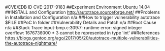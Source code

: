 #CVE/EDB ID
CVE-2017-9183
##Experiment Environment
Ubuntu 14.04
##INSTALL and Configuration
http://autotrace.sourceforge.net/
##Problems in Installation and Configuration
n/a
##How to trigger vulnerability
autotrace $FILE
##PoC
In folder
##Vulnerability Details and Patch
n/a
##Root Cause
n/a
##Stack Trace
input-bmp.c:309:7: runtime error: signed integer overflow: 1676736000 * 3 cannot be represented in type 'int'
##References
https://blogs.gentoo.org/ago/2017/05/20/autotrace-multiple-vulnerabilities-the-autotrace-nightmare/